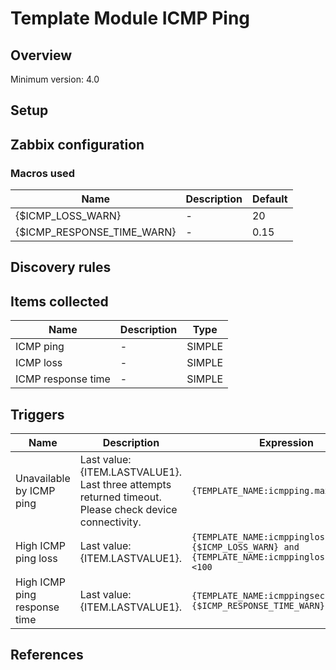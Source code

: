 
# Template Module ICMP Ping

## Overview

Minimum version: 4.0  

## Setup


## Zabbix configuration


### Macros used

|Name|Description|Default|
|----|-----------|-------|
|{$ICMP_LOSS_WARN}|-|20|
|{$ICMP_RESPONSE_TIME_WARN}|-|0.15|


## Discovery rules


## Items collected

|Name|Description|Type|
|----|-----------|----|
|ICMP ping|-|SIMPLE|
|ICMP loss|-|SIMPLE|
|ICMP response time|-|SIMPLE|


## Triggers

|Name|Description|Expression|
|----|-----------|----|
|Unavailable by ICMP ping|Last value: {ITEM.LASTVALUE1}.</br>Last three attempts returned timeout.  Please check device connectivity.|`{TEMPLATE_NAME:icmpping.max(#3)}=0`|
|High ICMP ping loss|Last value: {ITEM.LASTVALUE1}.|`{TEMPLATE_NAME:icmppingloss.min(5m)}>{$ICMP_LOSS_WARN} and {TEMPLATE_NAME:icmppingloss.min(5m)}<100`|
|High ICMP ping response time|Last value: {ITEM.LASTVALUE1}.|`{TEMPLATE_NAME:icmppingsec.avg(5m)}>{$ICMP_RESPONSE_TIME_WARN}`|

## References

